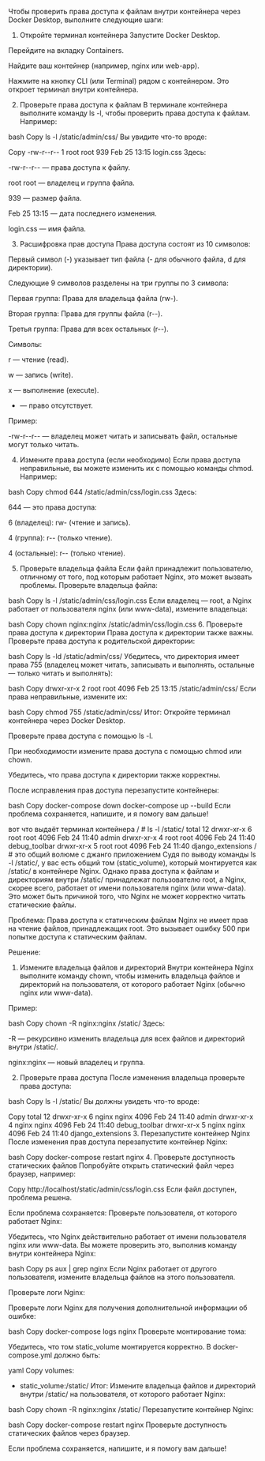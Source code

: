 Чтобы проверить права доступа к файлам внутри контейнера через Docker Desktop, выполните следующие шаги:

1. Откройте терминал контейнера
Запустите Docker Desktop.

Перейдите на вкладку Containers.

Найдите ваш контейнер (например, nginx или web-app).

Нажмите на кнопку CLI (или Terminal) рядом с контейнером. Это откроет терминал внутри контейнера.

2. Проверьте права доступа к файлам
В терминале контейнера выполните команду ls -l, чтобы проверить права доступа к файлам. Например:

bash
Copy
ls -l /static/admin/css/
Вы увидите что-то вроде:

Copy
-rw-r--r-- 1 root root 939 Feb 25 13:15 login.css
Здесь:

-rw-r--r-- — права доступа к файлу.

root root — владелец и группа файла.

939 — размер файла.

Feb 25 13:15 — дата последнего изменения.

login.css — имя файла.

3. Расшифровка прав доступа
Права доступа состоят из 10 символов:

Первый символ (-) указывает тип файла (- для обычного файла, d для директории).

Следующие 9 символов разделены на три группы по 3 символа:

Первая группа: Права для владельца файла (rw-).

Вторая группа: Права для группы файла (r--).

Третья группа: Права для всех остальных (r--).

Символы:

r — чтение (read).

w — запись (write).

x — выполнение (execute).

- — право отсутствует.

Пример:

-rw-r--r-- — владелец может читать и записывать файл, остальные могут только читать.

4. Измените права доступа (если необходимо)
Если права доступа неправильные, вы можете изменить их с помощью команды chmod. Например:

bash
Copy
chmod 644 /static/admin/css/login.css
Здесь:

644 — это права доступа:

6 (владелец): rw- (чтение и запись).

4 (группа): r-- (только чтение).

4 (остальные): r-- (только чтение).

5. Проверьте владельца файла
Если файл принадлежит пользователю, отличному от того, под которым работает Nginx, это может вызвать проблемы. Проверьте владельца файла:

bash
Copy
ls -l /static/admin/css/login.css
Если владелец — root, а Nginx работает от пользователя nginx (или www-data), измените владельца:

bash
Copy
chown nginx:nginx /static/admin/css/login.css
6. Проверьте права доступа к директории
Права доступа к директории также важны. Проверьте права доступа к родительской директории:

bash
Copy
ls -ld /static/admin/css/
Убедитесь, что директория имеет права 755 (владелец может читать, записывать и выполнять, остальные — только читать и выполнять):

bash
Copy
drwxr-xr-x 2 root root 4096 Feb 25 13:15 /static/admin/css/
Если права неправильные, измените их:

bash
Copy
chmod 755 /static/admin/css/
Итог:
Откройте терминал контейнера через Docker Desktop.

Проверьте права доступа с помощью ls -l.

При необходимости измените права доступа с помощью chmod или chown.

Убедитесь, что права доступа к директории также корректны.

После исправления прав доступа перезапустите контейнеры:

bash
Copy
docker-compose down
docker-compose up --build
Если проблема сохраняется, напишите, и я помогу вам дальше!

вот что выдаёт терминал контейнера
/ # ls -l /static/
total 12
drwxr-xr-x    6 root     root          4096 Feb 24 11:40 admin
drwxr-xr-x    4 root     root          4096 Feb 24 11:40 debug_toolbar
drwxr-xr-x    5 root     root          4096 Feb 24 11:40 django_extensions
/ #
это общий волюме с джанго приложением
Судя по выводу команды ls -l /static/, у вас есть общий том (static_volume), который монтируется как /static/ в контейнере Nginx. Однако права доступа к файлам и директориям внутри /static/ принадлежат пользователю root, а Nginx, скорее всего, работает от имени пользователя nginx (или www-data). Это может быть причиной того, что Nginx не может корректно читать статические файлы.

Проблема: Права доступа к статическим файлам
Nginx не имеет прав на чтение файлов, принадлежащих root. Это вызывает ошибку 500 при попытке доступа к статическим файлам.

Решение:
1. Измените владельца файлов и директорий
Внутри контейнера Nginx выполните команду chown, чтобы изменить владельца файлов и директорий на пользователя, от которого работает Nginx (обычно nginx или www-data).

Пример:

bash
Copy
chown -R nginx:nginx /static/
Здесь:

-R — рекурсивно изменить владельца для всех файлов и директорий внутри /static/.

nginx:nginx — новый владелец и группа.

2. Проверьте права доступа
После изменения владельца проверьте права доступа:

bash
Copy
ls -l /static/
Вы должны увидеть что-то вроде:

Copy
total 12
drwxr-xr-x    6 nginx    nginx         4096 Feb 24 11:40 admin
drwxr-xr-x    4 nginx    nginx         4096 Feb 24 11:40 debug_toolbar
drwxr-xr-x    5 nginx    nginx         4096 Feb 24 11:40 django_extensions
3. Перезапустите контейнер Nginx
После изменения прав доступа перезапустите контейнер Nginx:

bash
Copy
docker-compose restart nginx
4. Проверьте доступность статических файлов
Попробуйте открыть статический файл через браузер, например:

Copy
http://localhost/static/admin/css/login.css
Если файл доступен, проблема решена.

Если проблема сохраняется:
Проверьте пользователя, от которого работает Nginx:

Убедитесь, что Nginx действительно работает от имени пользователя nginx или www-data. Вы можете проверить это, выполнив команду внутри контейнера Nginx:

bash
Copy
ps aux | grep nginx
Если Nginx работает от другого пользователя, измените владельца файлов на этого пользователя.

Проверьте логи Nginx:

Проверьте логи Nginx для получения дополнительной информации об ошибке:

bash
Copy
docker-compose logs nginx
Проверьте монтирование тома:

Убедитесь, что том static_volume монтируется корректно. В docker-compose.yml должно быть:

yaml
Copy
volumes:
  - static_volume:/static/
Итог:
Измените владельца файлов и директорий внутри /static/ на пользователя, от которого работает Nginx:

bash
Copy
chown -R nginx:nginx /static/
Перезапустите контейнер Nginx:

bash
Copy
docker-compose restart nginx
Проверьте доступность статических файлов через браузер.

Если проблема сохраняется, напишите, и я помогу вам дальше!